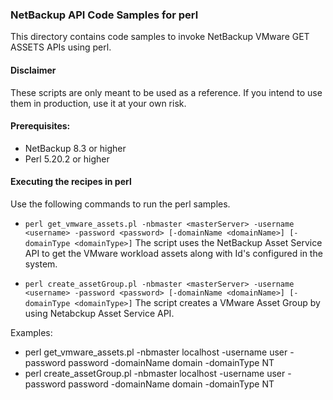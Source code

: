 ### NetBackup API Code Samples for perl

This directory contains code samples to invoke NetBackup VMware GET ASSETS APIs using perl.

#### Disclaimer

These scripts are only meant to be used as a reference. If you intend to use them in production, use it at your own risk.

#### Prerequisites:

- NetBackup 8.3 or higher
- Perl 5.20.2 or higher

#### Executing the recipes in perl

Use the following commands to run the perl samples.

- `perl get_vmware_assets.pl -nbmaster <masterServer> -username <username> -password <password> [-domainName <domainName>] [-domainType <domainType>]`
The script uses the NetBackup Asset Service API to get the VMware workload assets along with Id's configured in the system.

- `perl create_assetGroup.pl -nbmaster <masterServer> -username <username> -password <password> [-domainName <domainName>] [-domainType <domainType>]`
The script creates a VMware Asset Group by using Netabckup Asset Service API.


Examples: 
- perl get_vmware_assets.pl -nbmaster localhost -username user -password password -domainName domain -domainType NT
- perl create_assetGroup.pl -nbmaster localhost -username user -password password -domainName domain -domainType NT

